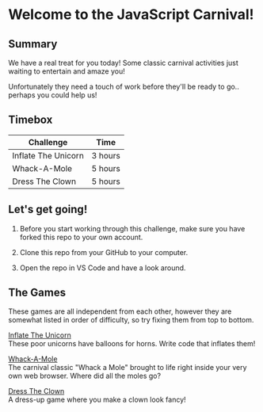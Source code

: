 # Welcome to the JavaScript Carnival!

## Summary

We have a real treat for you today! Some classic carnival activities just waiting to entertain and amaze you! 

Unfortunately they need a touch of work before they'll be ready to go.. perhaps you could help us!

## Timebox

Challenge | Time |
------------|----------|
Inflate The Unicorn | 3 hours
Whack-A-Mole | 5 hours
Dress The Clown | 5 hours

## Let's get going!

1. Before you start working through this challenge, make sure you have forked this repo to your own account.

2. Clone this repo from your GitHub to your computer.

3. Open the repo in VS Code and have a look around.

## The Games

These games are all independent from each other, however they are somewhat listed in order of difficulty, so try fixing them from top to bottom. 

[Inflate The Unicorn](inflate-the-unicorn/inflate-the-unicorn-readme.md)  
These poor unicorns have balloons for horns. Write code that inflates them!

[Whack-A-Mole](whack-a-mole/whack-a-mole-readme.md)  
The carnival classic "Whack a Mole" brought to life right inside your very own web browser. Where did all the moles go?

[Dress The Clown](dress-the-clown/dress-the-clown-readme.md)  
A dress-up game where you make a clown look fancy!
